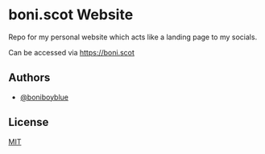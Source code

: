 
#  boni.scot Website

Repo for my personal website which acts like a landing page to my socials.

Can be accessed via https://boni.scot



## Authors

- [@boniboyblue](https://www.gitlab.com/boniboyblue)


## License

[MIT](https://gitlab.com/boniboyblue/boni.scot/-/blob/main/LICENSE)